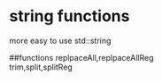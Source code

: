 # string functions
more easy to use std::string<br>

##functions
replpaceAll,replpaceAllReg<br>
trim,split,splitReg<br>